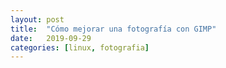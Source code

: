 ```yaml
---
layout: post
title:  "Cómo mejorar una fotografía con GIMP"
date:   2019-09-29
categories: [linux, fotografia]
---
```

